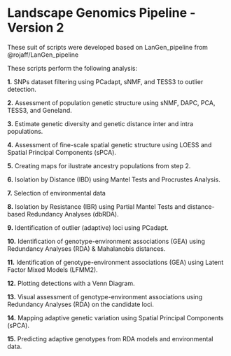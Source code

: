 # Landscape Genomics Pipeline - Version 2 
These suit of scripts were developed based on LanGen_pipeline from @rojaff/LanGen_pipeline

These scripts perform the following analysis:

<b>1.</b> SNPs dataset filtering using PCadapt, sNMF, and TESS3 to outlier detection.

<b>2.</b> Assessment of population genetic structure using sNMF, DAPC, PCA, TESS3, and Geneland.

<b>3.</b> Estimate genetic diversity and genetic distance inter and intra populations.

<b>4.</b> Assessment of fine-scale spatial genetic structure using LOESS and Spatial Principal Components (sPCA).

<b>5.</b> Creating maps for ilustrate ancestry populations from step 2.

<b>6.</b> Isolation by Distance (IBD) using Mantel Tests and Procrustes Analysis.

<b>7.</b> Selection of environmental data

<b>8.</b> Isolation by Resistance (IBR) using Partial Mantel Tests and distance-based Redundancy Analyses (dbRDA).

<b>9.</b> Identification of outlier (adaptive) loci using PCadapt.

<b>10.</b> Identification of genotype-environment associations (GEA) using Redundancy Analyses (RDA) & Mahalanobis distances.

<b>11.</b> Identification of genotype-environment associations (GEA) using Latent Factor Mixed Models (LFMM2).

<b>12.</b> Plotting detections with a Venn Diagram.

<b>13.</b> Visual assessment of genotype-environment associations using Redundancy Analyses (RDA) on the candidate loci.

<b>14.</b> Mapping adaptive genetic variation using Spatial Principal Components (sPCA).

<b>15.</b> Predicting adaptive genotypes from RDA models and environmental data.
    
